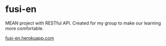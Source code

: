 # fusi-en
MEAN project with RESTful API.
Created for my group to make our learning more comfortable.

[fusi-en.herokuapp.com](http://fusi-en.herokuapp.com)
